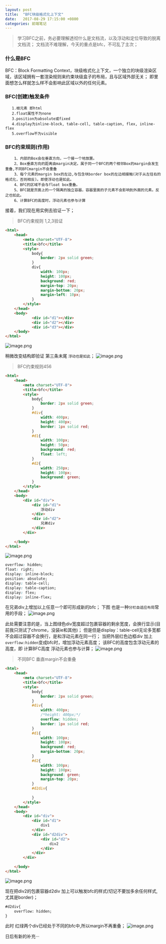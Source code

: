 ```yaml
---
layout: post
title:  "BFC块级格式化上下文"
date:   2017-08-29 17:15:00 +0800
categories: 前端笔记
---
```


> 学习BFC之前，务必要理解透彻什么是文档流，以及浮动和定位导致的脱离文档流；
文档流不难理解，今天的重点是bfc，不可乱了主次；

### 什么是BFC
BFC：Block Formatting Context，块级格式化上下文，一个独立的块级渲染区域，该区域拥有一套渲染规则来约束块级盒子的布局，且与区域外部无关；
即里面想怎么样就怎么样不会影响此区域以外的任何元素。

### BFC(创建)触发条件

       1.根元素 即html
       2.float属性不为none
       3.position为absolute或fixed
       4.display为inline-block, table-cell, table-caption, flex, inline-flex
       5.overflow不为visible

### BFC约束规则(作用)

	    1、内部的Box会在垂直方向，一个接一个地放置。
	    2、Box垂直方向的距离由margin决定。属于同一个BFC的两个相邻Box的margin会发生重叠,不同BFCmargin不会重叠
	    3、每个元素的margin box的左边,与包含块border box的左边相接触(对于从左往右的格式化，否则相反)。即使浮动也是如此。
	    4、BFC的区域不会与float box重叠。
	    5、BFC就是页面上的一个隔离的独立容器，容器里面的子元素不会影响到外面的元素。反之也如此。
	    6、计算BFC的高度时，浮动元素也参与计算 

接着，我们现在用实例去验证一下；

> BFC约束规则 1,2,3验证


```html
<html>
    <head>
        <meta charset="UTF-8">
        <title>bfc</title>
        <style>
            body{
                border: 2px solid green;
            }
            div{
                width: 100px;
                height: 100px;
                background: red;
                margin-top: 20px;
                margin-bottom: 20px;
                margin-left: 10px;
            }
        </style>
    </head>
    <body>
            <div id="d1"></div>
            <div id="d2"></div>
            <div id="d3"></div>        
    </body>
</html>
```

![image.png](https://upload-images.jianshu.io/upload_images/3981371-ed72a53a0ce7ca45.png?imageMogr2/auto-orient/strip%7CimageView2/2/w/1240)


 稍微改变结构即验证 第三条末尾 `浮动也是如此`；
![image.png](https://upload-images.jianshu.io/upload_images/3981371-1a19608be93cf4ff.png?imageMogr2/auto-orient/strip%7CimageView2/2/w/1240)

> BFC约束规则456

```html
<html>
    <head>
        <meta charset="UTF-8">
        <title>bfc</title>
        <style>
            body{
                border: 2px solid green;
            }
            #div{
                width: 400px;
                height: 400px;
                border: 1px solid red;
            }
            #d1{
                width: 100px;
                height: 50px;
                background: red;
                float: left;
            }
            #d2{
                width: 250px;
                height: 100px;
                background: green;
            }
        </style>
    </head>
    <body>
        <div id="div">
            <div id="d1">
                浮动div
            </div>
            <div id="d2">
                兄弟div
            </div>
        </div>
                    
    </body>
</html>
```

![image.png](https://upload-images.jianshu.io/upload_images/3981371-caeff2c8d6774b0c.png?imageMogr2/auto-orient/strip%7CimageView2/2/w/1240)



```css
overflow: hidden;
float: right;
display: inline-block;
position: absolute;
display: table-cell;
display: table-caption;
display: flex;
display: inline-flex;
```

在兄弟div上增加以上任意一个即可形成新的bfc；
下图 也是一种`分栏自适应布局`常用的手段；
![image.png](https://upload-images.jianshu.io/upload_images/3981371-a7e5bd99b66e4152.png?imageMogr2/auto-orient/strip%7CimageView2/2/w/1240)

此处需要注意的是，当上图绿色div宽度超过包裹容器的剩余宽度，会换行显示(目前我只测试了chrome，没装ie和其他)；
 但是但是display：table-cell无论多宽都不会超过容器不会换行，是和浮动元素在同一行；
 当把外层红色边框div 加上`overflow:hidden`变成bfc时，增加浮动元素高度；
该BFC的高度包含浮动元素的高度，即 计算BFC高度 浮动元素也参与计算；
![image.png](https://upload-images.jianshu.io/upload_images/3981371-6ae2174fe3d74fbf.png?imageMogr2/auto-orient/strip%7CimageView2/2/w/1240)

 > 不同BFC 垂直margin不会重叠

 
```html
<html>
    <head>
        <meta charset="UTF-8">
        <title>bfc</title>
        <style>
            body{
                border: 2px solid green;
            }
            #div{
                width: 400px;
                /*height: 400px;*/
                overflow: hidden;
                border: 1px solid red;
            }
            #d1{
                width: 100px;
                height: 100px;
                background: red;
                margin-bottom: 20px;
            }
            #d2{
                width: 100px;
                height: 100px;
                background: green;
                margin-top: 20px;
            }
            #d2div{
                
            }
        </style>
    </head>
    <body>
        <div id="div">
            <div id="d1">
                div1
            </div>
            <div id="d2div">
                <div id="d2">
                    div2
                </div>
            </div>            
        </div>
                    
    </body>
</html>
```

![image.png](https://upload-images.jianshu.io/upload_images/3981371-d83d0d765b5aa753.png?imageMogr2/auto-orient/strip%7CimageView2/2/w/1240)

 现在把div2的包裹容器d2div 加上可以触发bfc的样式(切记不要加多余任何样式,尤其是border)；


```html
#d2div{
    overflow: hidden;
}
```
此时 红绿两个div已经处于不同的bfc中,所以margin不再重叠；
![image.png](https://upload-images.jianshu.io/upload_images/3981371-509ce1514fc73929.png?imageMogr2/auto-orient/strip%7CimageView2/2/w/1240)

日后有新的补充···

